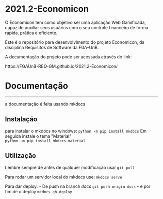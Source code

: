 # 2021.2-Economicon

O Economicon tem como objetivo ser uma aplicação Web Gamificada, capaz de auxiliar seus usuários com o seu controle financeiro de forma rápida, prática e eficiente.


Este é o repositório para desenvolvimento do projeto Economicon, da disciplina Requisitos de Software da FGA-UnB.

A documentação do projeto pode ser acessada através do link:
<link> https://FGAUnB-REQ-GM.github.io/2021.2-Economicon/ <link>

# Documentação
---
a documentação é feita usando mkdocs
## Instalação
para instalar o mkdocs no windows:
    ``` python -m pip install mkdocs ```
Em seguida instale o tema "Material"    
    ``` python -m pip install mkdocs-material ```
## Utilização
Lembre sempre de antes de qualquer modificação usar ``` git pull ```

Para rodar um servidor local do mkdocs use:
    ```mkdocs serve ```

Para dar deploy:
        - De push na branch *docs* ``` git push origin docs ```
        - e por fim de o deploy    ``` mkdocs gh-deploy ``` 